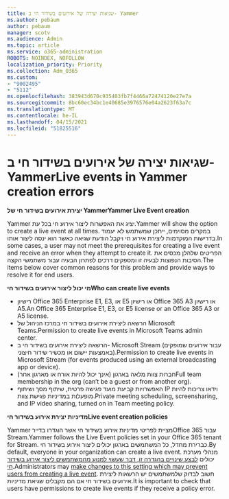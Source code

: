 ```yaml
---
title: שגיאות יצירה של אירועים בשידור חי ב- Yammer
ms.author: pebaum
author: pebaum
manager: scotv
ms.audience: Admin
ms.topic: article
ms.service: o365-administration
ROBOTS: NOINDEX, NOFOLLOW
localization_priority: Priority
ms.collection: Adm_O365
ms.custom:
- "9002495"
- "5112"
ms.openlocfilehash: 383943d670c935403fb7f4466a72474120e27e7a
ms.sourcegitcommit: 8bc60ec34bc1e40685e3976576e04a2623f63a7c
ms.translationtype: MT
ms.contentlocale: he-IL
ms.lasthandoff: 04/15/2021
ms.locfileid: "51825516"
---
```

# <a name="live-events-in-yammer-creation-errors"></a><span data-ttu-id="164a5-102">שגיאות יצירה של אירועים בשידור חי ב- Yammer</span><span class="sxs-lookup"><span data-stu-id="164a5-102">Live events in Yammer creation errors</span></span>

<span data-ttu-id="164a5-103">**יצירת אירועים בשידור חי של Yammer**</span><span class="sxs-lookup"><span data-stu-id="164a5-103">**Yammer Live Event creation**</span></span>

<span data-ttu-id="164a5-104">Yammer יציג את האפשרות ליצור אירוע חי בכל עת.</span><span class="sxs-lookup"><span data-stu-id="164a5-104">Yammer will show the option to create a live event at all times.</span></span> <span data-ttu-id="164a5-105">במקרים מסוימים, ייתכן שמשתמש לא יעמוד בדרישות המוקדמות ליצירת אירוע חי ויקבל הודעת שגיאה כאשר הוא ינסה ליצור אותו.</span><span class="sxs-lookup"><span data-stu-id="164a5-105">In some cases, a user may not meet the prerequisites for creating a live event and receive an error when they attempt to create it.</span></span> <span data-ttu-id="164a5-106">הפריטים שלהלן מכסים את הסיבות הנפוצות לבעיה זו ומספקים דרכים לפתרון הבעיה עבור משתמשי הקצה.</span><span class="sxs-lookup"><span data-stu-id="164a5-106">The items below cover common reasons for this problem and provide ways to resolve it for end users.</span></span>

<span data-ttu-id="164a5-107">**מי יכול ליצור אירועים בשידור חי**</span><span class="sxs-lookup"><span data-stu-id="164a5-107">**Who can create live events**</span></span>
- <span data-ttu-id="164a5-108">רישיון Office 365 Enterprise E1, E3, או E5 או רישיון Office 365 A3 או רישיון A5.</span><span class="sxs-lookup"><span data-stu-id="164a5-108">An Office 365 Enterprise E1, E3, or E5 license or an Office 365 A3 or A5 license.</span></span>
- <span data-ttu-id="164a5-109">הרשאה ליצירת אירועים בשידור חי במרכז הניהול של Microsoft Teams.</span><span class="sxs-lookup"><span data-stu-id="164a5-109">Permission to create live events in Microsoft Teams admin center.</span></span>
- <span data-ttu-id="164a5-110">הרשאה ליצירת אירועים בשידור חי ב- Microsoft Stream (עבור אירועים שמופקים באמצעות יישום או מכשיר שידור חיצוני).</span><span class="sxs-lookup"><span data-stu-id="164a5-110">Permission to create live events in Microsoft Stream (for events produced using an external broadcasting app or device).</span></span>
- <span data-ttu-id="164a5-111">חברות צוות מלאה בארגון (אינך יכול להיות אורח או מארגון אחר)</span><span class="sxs-lookup"><span data-stu-id="164a5-111">Full team membership in the org (can’t be a guest or from another org).</span></span>
- <span data-ttu-id="164a5-112">האפשרויות קביעת מועד פגישה פרטית, שיתוף מסך ושיתוף IP וידאו צריכות להיות מופעלות במדיניות פגישת צוות.</span><span class="sxs-lookup"><span data-stu-id="164a5-112">Private meeting scheduling, screensharing, and IP video sharing, turned on in Team meeting policy.</span></span>

<span data-ttu-id="164a5-113">**מדיניות יצירת אירוע בשידור חי**</span><span class="sxs-lookup"><span data-stu-id="164a5-113">**Live event creation policies**</span></span>

<span data-ttu-id="164a5-114">Yammer מציית לפריטי מדיניות אירוע בשידור חי אשר הוגדרו בדיירOffice 365 עבור Stream.</span><span class="sxs-lookup"><span data-stu-id="164a5-114">Yammer follows the Live Event policies set in your Office 365 tenant for Stream.</span></span> <span data-ttu-id="164a5-115">כברירת מחדל, כל המשתמשים בארגון יכולים ליצור אירוע בשידור חי.</span><span class="sxs-lookup"><span data-stu-id="164a5-115">By default, everyone in your organization can create a live event.</span></span> <span data-ttu-id="164a5-116">מנהלי מערכת יכולים [לבצע שינויים בהגדרה זו, דבר שעשוי למנוע מהמשתמשים ליצור אירוע בשידור חי](https://docs.microsoft.com/stream/live-event-administration#enabling-and-restricting-users-to-creating).</span><span class="sxs-lookup"><span data-stu-id="164a5-116">Administrators may [make changes to this setting which may prevent users from creating a live event](https://docs.microsoft.com/stream/live-event-administration#enabling-and-restricting-users-to-creating).</span></span> <span data-ttu-id="164a5-117">חשוב לבדוק שלמשתמשים יש הרשאות ליצירת אירועים בשידור חי אם הם מקבלים שגיאת מדיניות.</span><span class="sxs-lookup"><span data-stu-id="164a5-117">It is important to check that users have permissions to create live events if they receive a policy error.</span></span>
